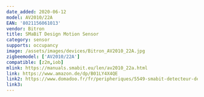 ```yaml
---
date_added: 2020-06-12
model: AV2010/22A
EAN: '8021156061013'
vendor: Bitron
title: SMaBiT Design Motion Sensor
category: sensor
supports: occupancy
image: /assets/images/devices/Bitron_AV2010_22A.jpg
zigbeemodel: ['AV2010/22A']
compatible: [z2m,iob]
mlink: https://manuals.smabit.eu/len/av2010_22a.html
link: https://www.amazon.de/dp/B01LY4X4QE
link2: https://www.domadoo.fr/fr/peripheriques/5549-smabit-detecteur-de-mouvement-design-zigbee-8021156061013.html
link3: 
---
```


